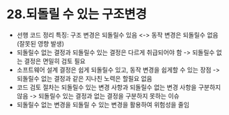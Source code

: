 # 28.되돌릴 수 있는 구조변경
- 선행 코드 정리 특징: 구조 변경은 되돌릴수 있음 <-> 동작 변경은 되돌릴수 없음(잘못된 영향 발생)
- 되돌릴수 없는 결정과 되돌릴수 있는 결정은 다르게 취급되어야 함 -> 되돌릴수 없는 결정은 면밀히 검토 필요
- 소프트웨어 설계 결정은 쉽게 되돌릴수 있고, 동작 변경을 쉽게할 수 있는 장점 -> 되돌릴수 없는 결정과 같은 지나친 노력은 할필요 없음
- 코드 검토 절차는 되돌릴수 있는 변경 사항과 되돌릴수 없는 변경 사항을 구분하지 않음 -> 되돌릴수 있는 결정과 없는 결정을 구분하지 못하는 이슈
- 되돌릴수 없는 변경을 되돌릴 수 있는 변경을 활용하여 위험성을 줄임